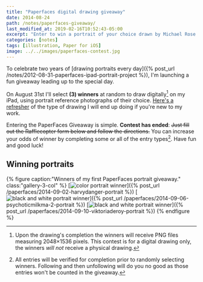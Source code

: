 ```yaml
---
title: "Paperfaces digital drawing giveaway"
date: 2014-08-24
path: /notes/paperfaces-giveaway/
last_modified_at: 2019-02-16T10:52:43-05:00
excerpt: "Enter to win a portrait of your choice drawn by Michael Rose in his signature PaperFaces style."
categories: [notes]
tags: [illustration, Paper for iOS]
image: ../../images/paperfaces-contest.jpg
---
```


To celebrate two years of [drawing portraits every day]({% post_url /notes/2012-08-31-paperfaces-ipad-portrait-project %}), I'm launching a fun giveaway leading up to the special day.

On August 31st I'll select **(3) winners** at random to draw digitally[^disclaimer] on my iPad, using portrait reference photographs of their choice. [Here's a refresher](/paperfaces/) of the type of drawing I will end up doing if you're new to my work.

[^disclaimer]: Upon the drawing's completion the winners will receive PNG files measuring 2048&times;1536 pixels. This contest is for a digital drawing only, the winners *will not* receive a physical drawing.

Entering the PaperFaces Giveaway is simple. **Contest has ended**: <s>Just fill out the Rafflecopter form below and follow the directions.</s> You can increase your odds of winner by completing some or all of the entry types[^entry-types]. Have fun and good luck!

[^entry-types]: All entries will be verified for completion prior to randomly selecting winners. Following and then unfollowing will do you no good as those entries won't be counted in the giveaway.

## Winning portraits

{% figure caption:"Winners of my first PaperFaces portrait giveaway." class:"gallery-3-col" %}
[![color portrait winner](../../images/paperfaces-harvydanger-twitter-600.jpg)]({% post_url /paperfaces/2014-09-02-harvydanger-portrait %})
[![black and white portrait winner](../../images/paperfaces-psychoticmilkma-2-600.jpg)]({% post_url /paperfaces/2014-09-06-psychoticmilkma-2-portrait %})
[![black and white portrait winner](../../images/paperfaces-viktoriaderoy-600.jpg)]({% post_url /paperfaces/2014-09-10-viktoriaderoy-portrait %})
{% endfigure %}
